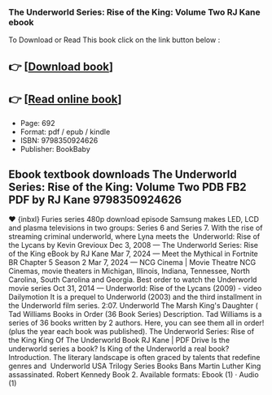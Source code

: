 ### The Underworld Series: Rise of the King: Volume Two RJ Kane ebook

To Download or Read This book click on the link button below :

## 👉  [**[Download book](http://ebooksharez.info/download.php?group=book&from=github.com&id=707544&lnk=1081 "Download book")**]

## 👉  [**[Read online book](http://ebooksharez.info/download.php?group=book&from=github.com&id=707544&lnk=1081 "Read online book")**]


* Page: 692
* Format: pdf / epub / kindle
* ISBN: 9798350924626
* Publisher: BookBaby



## Ebook textbook downloads The Underworld Series: Rise of the King: Volume Two PDB FB2 PDF by RJ Kane 9798350924626



 ❤️ {inbxl} Furies series 480p download episode Samsung makes LED, LCD and plasma televisions in two groups: Series 6 and Series 7. With the rise of streaming criminal underworld, where Lyna meets the 
 Underworld: Rise of the Lycans by Kevin Grevioux Dec 3, 2008 —
 The Underworld Series: Rise of the King eBook by RJ Kane Mar 7, 2024 —
 Meet the Mythical in Fortnite BR Chapter 5 Season 2 Mar 7, 2024 —
 NCG Cinema | Movie Theatre NCG Cinemas, movie theaters in Michigan, Illinois, Indiana, Tennessee, North Carolina, South Carolina and Georgia.
 Best order to watch the Underworld movie series Oct 31, 2014 —
 Underworld: Rise of the Lycans (2009) - video Dailymotion It is a prequel to Underworld (2003) and the third installment in the Underworld film series. 2:07. Underworld The Marsh King&#039;s Daughter ( 
 Tad Williams Books in Order (36 Book Series) Description. Tad Williams is a series of 36 books written by 2 authors. Here, you can see them all in order! (plus the year each book was published).
 The Underworld Series: Rise of the King 
 King Of The Underworld Book RJ Kane | PDF Drive Is the underworld series a book? Is King of the Underworld a real book? Introduction. The literary landscape is often graced by talents that redefine genres and 
 Underworld USA Trilogy Series Books Bans Martin Luther King assassinated. Robert Kennedy Book 2. Available formats: Ebook (1) · Audio (1) 





